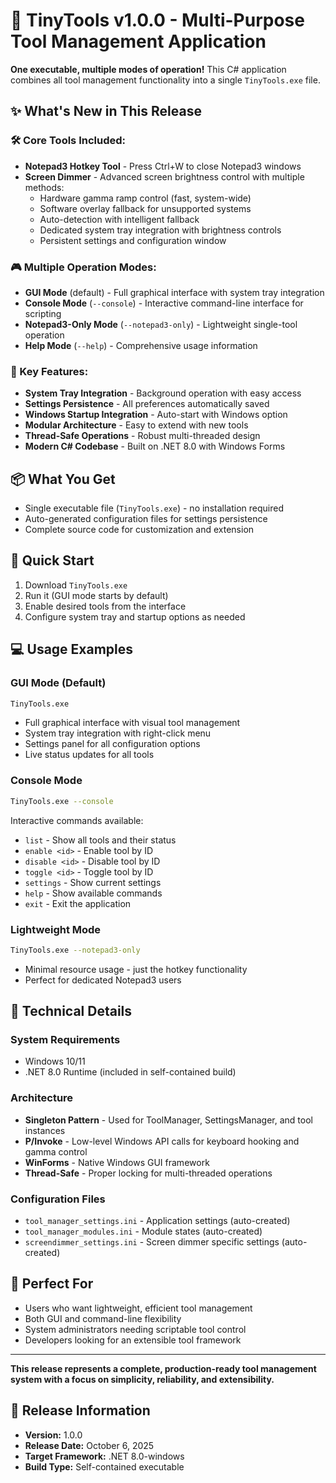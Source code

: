 # 🚀 TinyTools v1.0.0 - Multi-Purpose Tool Management Application

**One executable, multiple modes of operation!** This C# application combines all tool management functionality into a single `TinyTools.exe` file.

## ✨ What's New in This Release

### 🛠️ Core Tools Included:
- **Notepad3 Hotkey Tool** - Press Ctrl+W to close Notepad3 windows
- **Screen Dimmer** - Advanced screen brightness control with multiple methods:
  - Hardware gamma ramp control (fast, system-wide)
  - Software overlay fallback for unsupported systems
  - Auto-detection with intelligent fallback
  - Dedicated system tray integration with brightness controls
  - Persistent settings and configuration window

### 🎮 Multiple Operation Modes:
- **GUI Mode** (default) - Full graphical interface with system tray integration
- **Console Mode** (`--console`) - Interactive command-line interface for scripting
- **Notepad3-Only Mode** (`--notepad3-only`) - Lightweight single-tool operation
- **Help Mode** (`--help`) - Comprehensive usage information

### 🔧 Key Features:
- **System Tray Integration** - Background operation with easy access
- **Settings Persistence** - All preferences automatically saved
- **Windows Startup Integration** - Auto-start with Windows option
- **Modular Architecture** - Easy to extend with new tools
- **Thread-Safe Operations** - Robust multi-threaded design
- **Modern C# Codebase** - Built on .NET 8.0 with Windows Forms

## 📦 What You Get
- Single executable file (`TinyTools.exe`) - no installation required
- Auto-generated configuration files for settings persistence
- Complete source code for customization and extension

## 🚀 Quick Start
1. Download `TinyTools.exe`
2. Run it (GUI mode starts by default)
3. Enable desired tools from the interface
4. Configure system tray and startup options as needed

## 💻 Usage Examples

### GUI Mode (Default)
```bash
TinyTools.exe
```
- Full graphical interface with visual tool management
- System tray integration with right-click menu
- Settings panel for all configuration options
- Live status updates for all tools

### Console Mode
```bash
TinyTools.exe --console
```
Interactive commands available:
- `list` - Show all tools and their status
- `enable <id>` - Enable tool by ID
- `disable <id>` - Disable tool by ID
- `toggle <id>` - Toggle tool by ID
- `settings` - Show current settings
- `help` - Show available commands
- `exit` - Exit the application

### Lightweight Mode
```bash
TinyTools.exe --notepad3-only
```
- Minimal resource usage - just the hotkey functionality
- Perfect for dedicated Notepad3 users

## 🔧 Technical Details

### System Requirements
- Windows 10/11
- .NET 8.0 Runtime (included in self-contained build)

### Architecture
- **Singleton Pattern** - Used for ToolManager, SettingsManager, and tool instances
- **P/Invoke** - Low-level Windows API calls for keyboard hooking and gamma control
- **WinForms** - Native Windows GUI framework
- **Thread-Safe** - Proper locking for multi-threaded operations

### Configuration Files
- `tool_manager_settings.ini` - Application settings (auto-created)
- `tool_manager_modules.ini` - Module states (auto-created)
- `screendimmer_settings.ini` - Screen dimmer specific settings (auto-created)

## 🎯 Perfect For
- Users who want lightweight, efficient tool management
- Both GUI and command-line flexibility
- System administrators needing scriptable tool control
- Developers looking for an extensible tool framework

---

**This release represents a complete, production-ready tool management system with a focus on simplicity, reliability, and extensibility.**

## 📝 Release Information
- **Version:** 1.0.0
- **Release Date:** October 6, 2025
- **Target Framework:** .NET 8.0-windows
- **Build Type:** Self-contained executable
